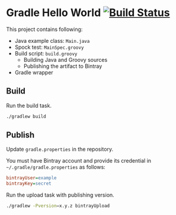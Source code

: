 Gradle Hello World [![Build Status](https://travis-ci.org/int128/gradle-blank.svg?branch=master)](https://travis-ci.org/int128/gradle-blank)
==================

This project contains following:

* Java example class: `Main.java`
* Spock test: `MainSpec.groovy`
* Build script: `build.groovy`
  * Building Java and Groovy sources
  * Publishing the artifact to Bintray
* Gradle wrapper


Build
-----

Run the build task.

```sh
./gradlew build
```


Publish
-------

Update `gradle.properties` in the repository.

You must have Bintray account and provide its credential in `~/.gradle/gradle.properties` as follows:

```ini
bintrayUser=example
bintrayKey=secret
```

Run the upload task with publishing version.

```sh
./gradlew -Pversion=x.y.z bintrayUpload
```
